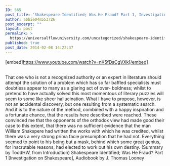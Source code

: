 ```yaml
---
ID: 565
post_title: 'Shakespeare Identified; Was He Fraud? Part 1, Investigation  by J. Thomas Looney'
author: abbie04m553726
post_excerpt: ""
layout: post
permalink: >
  https://universalflowuniversity.com/uncategorized/shakespeare-identified-was-he-fraud-part-1-investigation-by-j-thomas-looney/
published: true
post_date: 2014-02-08 14:22:37
---
```

[embed]https://www.youtube.com/watch?v=nK5fDsCgVXk[/embed]</br></br>
<p>That one who is not a recognized authority or an expert in literature should attempt the solution of a problem which has so far baffled specialists must doubtless appear to many as a glaring act of over- boldness; whilst to pretend to have actually solved this most momentous of literary puzzles will seem to some like sheer hallucination. What I have to propose, however, is not an accidental discovery, but one resulting from a systematic search. And it is to the nature of the method, combined with a happy inspiration and a fortunate chance, that the results here described were reached. These convinced me that the opponents of the orthodox view had made good their case to this extent, that there was no sufficient evidence that the man William Shakspere had written the works with which he was credited, whilst there was a very strong prima facie presumption that he had not. Everything seemed to point to his being but a mask, behind which some great genius, for inscrutable reasons, had elected to work out his own destiny. (Summary by ToddHW, from Introduction)
Shakespeare Identified; Was He Fraud? Part 1 [Investigation on Shakespeare], Audiobook by J. Thomas Looney </p>